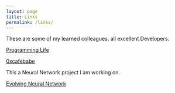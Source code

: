 ```yaml
---
layout: page
title: Links
permalink: /links/
---
```


These are some of my learned colleagues, all excellent Developers.

[Programming Life](http://programminglife.io/)

[0xcafebabe](http://www.0xcafebabe.nl/)


This a Neural Network project I am working on.

[Evolving Neural Network](http://radiant-taiga-61859.herokuapp.com)
